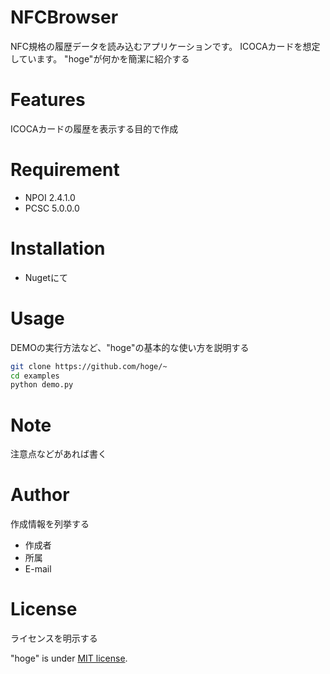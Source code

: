 # NFCBrowser
 NFC規格の履歴データを読み込むアプリケーションです。
 ICOCAカードを想定しています。
"hoge"が何かを簡潔に紹介する
 
 
# Features
 
 ICOCAカードの履歴を表示する目的で作成
 
# Requirement
 
* NPOI 2.4.1.0
* PCSC 5.0.0.0
 
# Installation
 
* Nugetにて

# Usage
 
DEMOの実行方法など、"hoge"の基本的な使い方を説明する
 
```bash
git clone https://github.com/hoge/~
cd examples
python demo.py
```
 
# Note
 
注意点などがあれば書く
 
# Author
 
作成情報を列挙する
 
* 作成者
* 所属
* E-mail
 
# License
ライセンスを明示する
 
"hoge" is under [MIT license](https://en.wikipedia.org/wiki/MIT_License).

